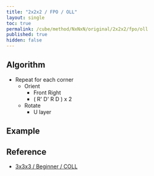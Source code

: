 ```yaml
---
title: "2x2x2 / FPO / OLL"
layout: single
toc: true
permalink: /cube/method/NxNxN/original/2x2x2/fpo/oll
published: true
hidden: false
---
```


<head>
  <base target="_blank">
  <link
    rel   = "stylesheet"
    type  = "text/css"
    href  = "/assets/css/twisty/NxNxN/2x2x2.css"
  >
  <script
    src   = "https://cdn.cubing.net/js/cubing/twisty"
    type  = "module"
    defer
  ></script>
</head>



## Algorithm

- Repeat for each corner
  - Orient
    - Front Right
    - ( R' D' R D ) x 2
  - Rotate
    - U layer



## Example

<div class="twisty-wrapper">
  <twisty-player
    puzzle                    = "2x2x2"
    experimental-stickering   = "LL"
    alg                       = "(R' D' R D)4 U (R' D' R D)4 U (R' D' R D)2 U (R' D' R D)2"
    experimental-setup-alg    = ""
    experimental-setup-anchor = "end"
    tempo-scale               = "1.3"
  ></twisty-player>
</div>



## Reference

- [3x3x3 / Beginner / COLL](/cube/method/NxNxN/original/3x3x3/beginner/coll)
